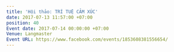 ```yaml
---
title: 'Hội thảo: TRÍ TUỆ CẢM XÚC'
date: 2017-07-13 11:57:00 +07:00
position: 40
Event date: 2017-07-14 00:00:00 +07:00
Venue: Langmaster
Event URL: https://www.facebook.com/events/1853608381556654/
---
```


